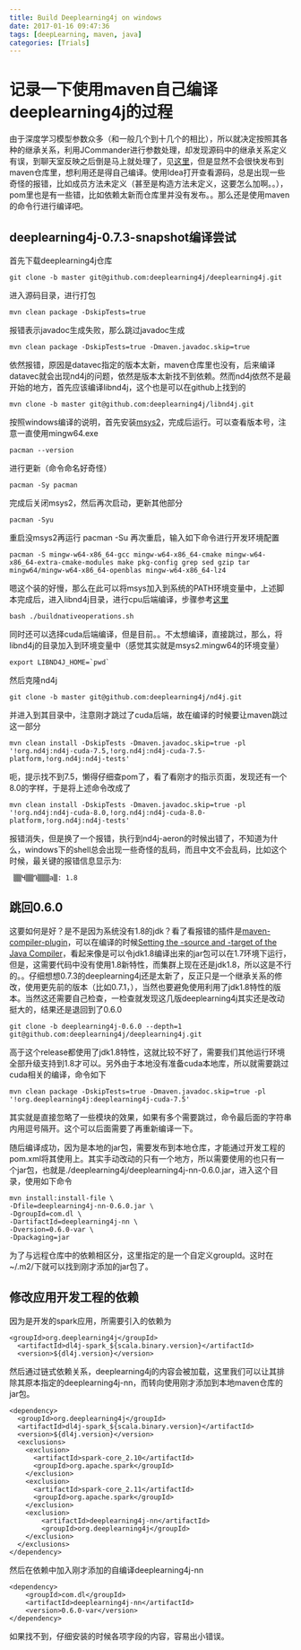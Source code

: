 ```yaml
---
title: Build Deeplearning4j on windows
date: 2017-01-16 09:47:36
tags: [deepLearning, maven, java]
categories: [Trials]
---
```

# 记录一下使用maven自己编译deeplearning4j的过程
<!--more-->
由于深度学习模型参数众多（和一般几个到十几个的相比），所以就决定按照其各种的继承关系，利用JCommander进行参数处理，却发现源码中的继承关系定义有误，到聊天室反映之后倒是马上就处理了，见[这里](https://github.com/deeplearning4j/deeplearning4j/pull/2673/files)，但是显然不会很快发布到maven仓库里，想利用还是得自己编译。使用Idea打开查看源码，总是出现一些奇怪的报错，比如成员方法未定义（甚至是构造方法未定义，这要怎么加啊。。），pom里也是有一些错，比如依赖太新而仓库里并没有发布。。那么还是使用maven的命令行进行编译吧。

## deeplearning4j-0.7.3-snapshot编译尝试
首先下载deeplearning4j仓库

	git clone -b master git@github.com:deeplearning4j/deeplearning4j.git

进入源码目录，进行打包

	mvn clean package -DskipTests=true
报错表示javadoc生成失败，那么跳过javadoc生成

	mvn clean package -DskipTests=true -Dmaven.javadoc.skip=true
依然报错，原因是datavec指定的版本太新，maven仓库里也没有，后来编译datavec就会出现nd4j的问题，依然是版本太新找不到依赖。然而nd4j依然不是最开始的地方，首先应该编译libnd4j，这个也是可以在github上找到的

	mvn clone -b master git@github.com:deeplearning4j/libnd4j.git

按照windows编译的说明，首先安装[msys2](https://msys2.github.io/)，完成后运行。可以查看版本号，注意一直使用mingw64.exe

	pacman --version
进行更新（命令命名好奇怪）

	pacman -Sy pacman
完成后关闭msys2，然后再次启动，更新其他部分

	pacman -Syu
重启没msys2再运行
	pacman -Su
再次重启，输入如下命令进行开发环境配置

	pacman -S mingw-w64-x86_64-gcc mingw-w64-x86_64-cmake mingw-w64-x86_64-extra-cmake-modules make pkg-config grep sed gzip tar mingw64/mingw-w64-x86_64-openblas mingw-w64-x86_64-lz4
嗯这个装的好慢，那么在此可以将msys加入到系统的PATH环境变量中，上述脚本完成后，进入libnd4j目录，进行cpu后端编译，步骤参考[这里](https://github.com/deeplearning4j/libnd4j/blob/master/windows.md)

	bash ./buildnativeoperations.sh
同时还可以选择cuda后端编译，但是目前。。不太想编译，直接跳过，那么，将libnd4j的目录加入到环境变量中（感觉其实就是msys2.mingw64的环境变量）
	
	export LIBND4J_HOME=`pwd`
然后克隆nd4j

	git clone -b master git@github.com:deeplearning4j/nd4j.git
并进入到其目录中，注意刚才跳过了cuda后端，故在编译的时候要让maven跳过这一部分

	mvn clean install -DskipTests -Dmaven.javadoc.skip=true -pl '!org.nd4j:nd4j-cuda-7.5,!org.nd4j:nd4j-cuda-7.5-platform,!org.nd4j:nd4j-tests'
呃，提示找不到7.5，懒得仔细查pom了，看了看刚才的指示页面，发现还有一个8.0的字样，于是将上述命令改成了

	mvn clean install -DskipTests -Dmaven.javadoc.skip=true -pl '!org.nd4j:nd4j-cuda-8.0,!org.nd4j:nd4j-cuda-8.0-platform,!org.nd4j:nd4j-tests'
报错消失，但是换了一个报错，执行到nd4j-aeron的时候出错了，不知道为什么，windows下的shell总会出现一些奇怪的乱码，而且中文不会乱码，比如这个时候，最关键的报错信息显示为:

	 ▒▒Ч▒▒Դ▒▒▒а▒: 1.8

## 跳回0.6.0
这要如何是好？是不是因为系统没有1.8的jdk？看了看报错的插件是[maven-compiler-plugin](http://maven.apache.org/plugins/maven-compiler-plugin/)，可以在编译的时候[Setting the -source and -target of the Java Compiler](http://maven.apache.org/plugins/maven-compiler-plugin/examples/set-compiler-source-and-target.html)，看起来像是可以令jdk1.8编译出来的jar包可以在1.7环境下运行，但是，这需要代码中没有使用1.8新特性，而集群上现在还是jdk1.8，所以这是不行的。。仔细想想0.7.3的deeplearning4j还是太新了，反正只是一个继承关系的修改，使用更先前的版本（比如0.7.1，），当然也要避免使用利用了jdk1.8特性的版本。当然这还需要自己检查，一检查就发现这几版deeplearning4j其实还是改动挺大的，结果还是退回到了0.6.0

	git clone -b deeplearning4j-0.6.0 --depth=1  git@github.com:deeplearning4j/deeplearning4j.git
高于这个release都使用了jdk1.8特性，这就比较不好了，需要我们其他运行环境全部升级支持到1.8才可以。另外由于本地没有准备cuda本地库，所以就需要跳过cuda相关的编译，命令如下

	mvn clean package -DskipTests=true -Dmaven.javadoc.skip=true -pl '!org.deeplearning4j:deeplearning4j-cuda-7.5'
其实就是直接忽略了一些模块的效果，如果有多个需要跳过，命令最后面的字符串内用逗号隔开。这个可以后面需要了再重新编译一下。

随后编译成功，因为是本地的jar包，需要发布到本地仓库，才能通过开发工程的pom.xml将其使用上。其实手动改动的只有一个地方，所以需要使用的也只有一个jar包，也就是./deeplearning4j/deeplearning4j-nn-0.6.0.jar，进入这个目录，使用如下命令

	mvn install:install-file \
	-Dfile=deeplearning4j-nn-0.6.0.jar \
	-DgroupId=com.dl \
	-DartifactId=deeplearning4j-nn \
	-Dversion=0.6.0-var \
	-Dpackaging=jar
为了与远程仓库中的依赖相区分，这里指定的是一个自定义groupId。这时在~/.m2/下就可以找到刚才添加的jar包了。

## 修改应用开发工程的依赖
因为是开发的spark应用，所需要引入的依赖为
	
	<groupId>org.deeplearning4j</groupId>
      <artifactId>dl4j-spark_${scala.binary.version}</artifactId>
      <version>${dl4j.version}</version>
然后通过链式依赖关系，deeplearning4j的内容会被加载，这里我们可以让其排除其原本指定的deeplearning4j-nn，而转向使用刚才添加到本地maven仓库的jar包。

	<dependency>
      <groupId>org.deeplearning4j</groupId>
      <artifactId>dl4j-spark_${scala.binary.version}</artifactId>
      <version>${dl4j.version}</version>
      <exclusions>
        <exclusion>
          <artifactId>spark-core_2.10</artifactId>
          <groupId>org.apache.spark</groupId>
        </exclusion>
        <exclusion>
          <artifactId>spark-core_2.11</artifactId>
          <groupId>org.apache.spark</groupId>
        </exclusion>
		<exclusion>
			<artifactId>deeplearning4j-nn</artifactId>
			<groupId>org.deeplearning4j</groupId>
		</exclusion>
      </exclusions>
    </dependency>
然后在依赖中加入刚才添加的自编译deeplearning4j-nn

	<dependency>
		<groupId>com.dl</groupId>
		<artifactId>deeplearning4j-nn</artifactId>
		<version>0.6.0-var</version>
	</dependency>
如果找不到，仔细安装的时候各项字段的内容，容易出小错误。
	


